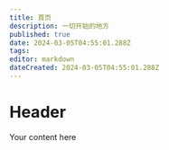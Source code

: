 ```yaml
---
title: 首页
description: 一切开始的地方
published: true
date: 2024-03-05T04:55:01.288Z
tags: 
editor: markdown
dateCreated: 2024-03-05T04:55:01.288Z
---
```


# Header
Your content here